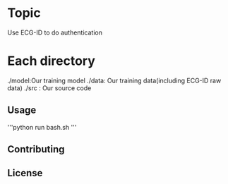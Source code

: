 # Topic
Use ECG-ID to do authentication
# Each directory
./model:Our training model
./data: Our training data(including ECG-ID raw data)
./src : Our source code
## Usage
'''python
run bash.sh
'''
## Contributing
## License